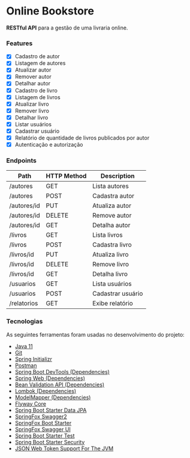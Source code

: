 # Online Bookstore

**RESTful API** para a gestão de uma livraria online.

### Features

- [X] Cadastro de autor
- [x] Listagem de autores
- [x] Atualizar autor
- [x] Remover autor
- [x] Detalhar autor
- [x] Cadastro de livro
- [x] Listagem de livros
- [x] Atualizar livro
- [x] Remover livro
- [x] Detalhar livro
- [x] Listar usuários
- [x] Cadastrar usuário
- [x] Relatório de quantidade de livros publicados por autor
- [x] Autenticação e autorização

### Endpoints

Path | HTTP Method | Description
---|---|---
/autores     | GET    | Lista autores
/autores     | POST   | Cadastra autor
/autores/id  | PUT    | Atualiza autor
/autores/id  | DELETE | Remove autor
/autores/id  | GET    | Detalha autor
/livros      | GET    | Lista livros
/livros      | POST   | Cadastra livro
/livros/id   | PUT    | Atualiza livro
/livros/id   | DELETE | Remove livro
/livros/id   | GET    | Detalha livro
/usuarios    | GET    | Lista usuários
/usuarios    | POST   | Cadastrar usuário
/relatorios  | GET    | Exibe relatório

### Tecnologias

As seguintes ferramentas foram usadas no desenvolvimento do projeto:

- [Java 11](https://www.oracle.com/java/technologies/downloads/#java11)
- [Git](https://git-scm.com)
- [Spring Initializr](https://start.spring.io/)
- [Postman](https://www.postman.com/downloads/)
- [Spring Boot DevTools (Dependencies)](https://mvnrepository.com/artifact/org.springframework.boot/spring-boot-devtools)
- [Spring Web (Dependencies)](https://mvnrepository.com/artifact/org.springframework/spring-web)
- [Bean Validation API (Dependencies)](https://mvnrepository.com/artifact/javax.validation/validation-api)
- [Lombok (Dependencies)](https://projectlombok.org/setup/maven)
- [ModelMapper (Dependencies)](http://modelmapper.org/)
- [Flyway Core](https://mvnrepository.com/artifact/org.flywaydb/flyway-core)
- [Spring Boot Starter Data JPA](https://mvnrepository.com/artifact/org.springframework.boot/spring-boot-starter-data-jpa)
- [SpringFox Swagger2](https://mvnrepository.com/artifact/io.springfox/springfox-swagger2)
- [SpringFox Boot Starter](https://mvnrepository.com/artifact/io.springfox/springfox-boot-starter/3.0.0)
- [SpringFox Swagger UI](https://mvnrepository.com/artifact/io.springfox/springfox-swagger-ui)
- [Spring Boot Starter Test](https://mvnrepository.com/artifact/org.springframework.boot/spring-boot-starter-test)
- [Spring Boot Starter Security](https://mvnrepository.com/artifact/org.springframework.boot/spring-boot-starter-security)
- [JSON Web Token Support For The JVM](https://mvnrepository.com/artifact/io.jsonwebtoken/jjwt)